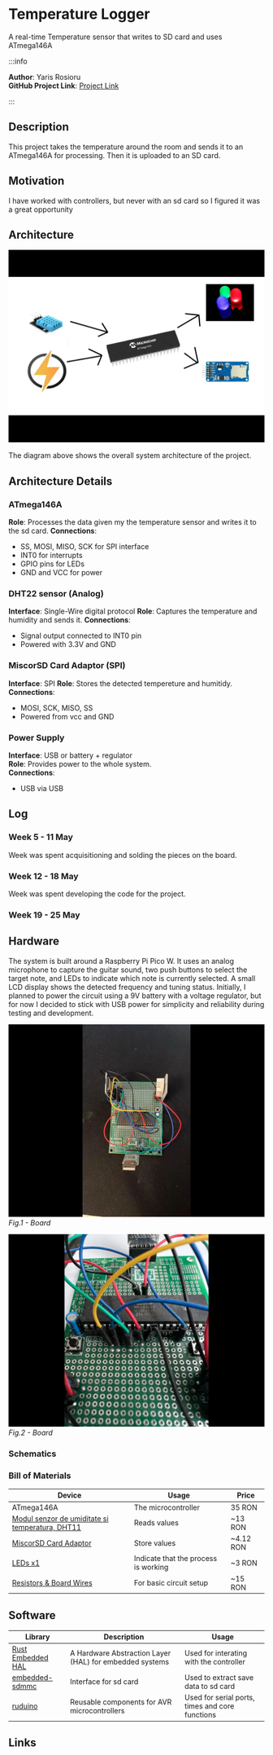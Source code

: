 # Temperature Logger

A real-time Temperature sensor that writes to SD card and uses ATmega146A

:::info

**Author**: Yaris Rosioru \
**GitHub Project Link**: [Project Link](https://classroom.github.com/a/eG_xYHDU)

:::

## Description

This project takes the temperature around the room and sends it to an ATmega146A for processing. Then it is uploaded to an SD card.

## Motivation

I have worked with controllers, but never with an sd card so I figured it was a great opportunity

## Architecture

![System Architecture](./schematic.webp)

The diagram above shows the overall system architecture of the project.

## Architecture Details

### ATmega146A

**Role**: Processes the data given my the temperature sensor and writes it to the sd card.
**Connections**:

- SS, MOSI, MISO, SCK for SPI interface
- INT0 for interrupts
- GPIO pins for LEDs
- GND and VCC for power

### DHT22 sensor (Analog)

**Interface**: Single-Wire digital protocol
**Role**: Captures the temperature and humidity and sends it.
**Connections**:

- Signal output connected to INT0 pin
- Powered with 3.3V and GND

### MiscorSD Card Adaptor (SPI)

**Interface**: SPI
**Role**: Stores the detected tempereture and humitidy.
**Connections**:

- MOSI, SCK, MISO, SS
- Powered from vcc and GND

### Power Supply

**Interface**: USB or battery + regulator  
**Role**: Provides power to the whole system.  
**Connections**:

- USB via USB

## Log

### Week 5 - 11 May

Week was spent acquisitioning and solding the pieces on the board.

### Week 12 - 18 May

Week was spent developing the code for the project.

### Week 19 - 25 May

## Hardware

The system is built around a Raspberry Pi Pico W. It uses an analog microphone to capture the guitar sound, two push buttons to select the target note, and LEDs to indicate which note is currently selected. A small LCD display shows the detected frequency and tuning status. Initially, I planned to power the circuit using a 9V battery with a voltage regulator, but for now I decided to stick with USB power for simplicity and reliability during testing and development.

![Board Setup](./Hardware1.webp)
_Fig.1 - Board_

![](./Hardware2.webp)
_Fig.2 - Board_

### Schematics

### Bill of Materials

| Device                                                                                                                                                                                                                                                                                                                         | Usage                                | Price     |
| ------------------------------------------------------------------------------------------------------------------------------------------------------------------------------------------------------------------------------------------------------------------------------------------------------------------------------ | ------------------------------------ | --------- |
| ATmega146A                                                                                                                                                                                                                                                                                                                     | The microcontroller                  | 35 RON    |
| [Modul senzor de umiditate si temperatura, DHT11 ](https://www.bitmi.ro/modul-senzor-de-umiditate-si-temperatura-dht11-ky-015-10637.html?gad_source=1&gad_campaignid=22005721655&gbraid=0AAAAADLag-nrRgYg4Rt1T2ecmHOAM_J4C&gclid=Cj0KCQjwotDBBhCQARIsAG5pinNzNMGnhpjJlUoXjkZ4TzaNTJ04LkMWAzBZeFRMGQgOKkdlPPTcqHAaAtwlEALw_wcB) | Reads values                         | ~13 RON   |
| [MiscorSD Card Adaptor](https://www.bitmi.ro/modul-citire-card-microsd-compatibil-arduino-10384.html?gad_source=1&gad_campaignid=22005142538&gbraid=0AAAAADLag-m83Lwiu1v5T4sZJbaq-0WjL&gclid=Cj0KCQjwotDBBhCQARIsAG5pinNazHpash8o6TZSiqc1cIQK1hN4zRnmVliNjI1x2qSiyOuL4TmbFcEaAllEEALw_wcB)                                     | Store values                         | ~4.12 RON |
| [LEDs x1](https://www.optimusdigital.ro/en/leds/931-5-mm-green-led-with-clear-lens.html?search_query=green+LED+&results=237)                                                                                                                                                                                                   | Indicate that the process is working | ~3 RON    |
| [Resistors & Board Wires](https://www.optimusdigital.ro/en/wires-with-connectors/12-breadboard-jumper-wire-set.html?search_query=Breadboard+Wires&results=142)                                                                                                                                                                 | For basic circuit setup              | ~15 RON   |

## Software

| Library                                                    | Description                                             | Usage                                           |
| ---------------------------------------------------------- | ------------------------------------------------------- | ----------------------------------------------- |
| [Rust Embedded HAL](https://crates.io/crates/embedded-hal) | A Hardware Abstraction Layer (HAL) for embedded systems | Used for interating with the controller         |
| [embedded-sdmmc](https://crates.io/crates/embedded-sdmmc)  | Interface for sd card                                   | Used to extract save data to sd card            |
| [ruduino](https://crates.io/crates/ruduino)                | Reusable components for AVR microcontrollers            | Used for serial ports, times and core functions |

## Links
